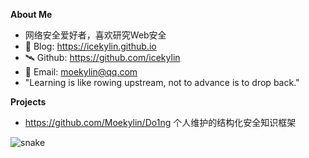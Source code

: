 **About Me** <!--<img src="@attachment/img/Kyubey.gif" style="width:50px"> -->
- 网络安全爱好者，喜欢研究Web安全
- 📖 Blog: <https://icekylin.github.io>
- 🛰️ Github: <https://github.com/icekylin>
- 📧 Email: moekylin@qq.com
- "Learning is like rowing upstream, not to advance is to drop back."


<!-- | <a href="https://github.com/moekylin"><img align="center" src="https://github-readme-stats.vercel.app/api?username=moekylin&show_icons=true&theme=buefy&hide_border=true&hide=contribs,prs" alt="moekylin's GitHub stats" /></a> | <a href="https://github.com/moekylin"><img align="center" src="https://github-readme-stats.vercel.app/api/top-langs/?username=moekylin&layout=compact&hide_border=true&theme=buefy&hide=javascript,html,css,stylus,less" /></a> |
| ------------- | ------------- | -->

**Projects**
- <https://github.com/Moekylin/Do1ng> 个人维护的结构化安全知识框架

![snake](https://raw.githubusercontent.com/kyl1n0/kyl1n0/output/github-contribution-grid-snake.svg)
